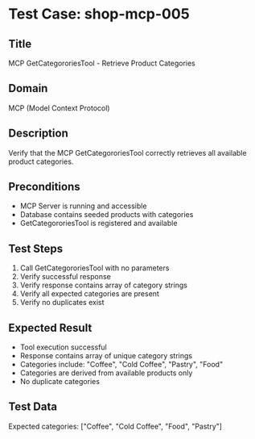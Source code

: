 # Test Case: shop-mcp-005

## Title
MCP GetCategororiesTool - Retrieve Product Categories

## Domain
MCP (Model Context Protocol)

## Description
Verify that the MCP GetCategororiesTool correctly retrieves all available product categories.

## Preconditions
- MCP Server is running and accessible
- Database contains seeded products with categories
- GetCategororiesTool is registered and available

## Test Steps
1. Call GetCategororiesTool with no parameters
2. Verify successful response
3. Verify response contains array of category strings
4. Verify all expected categories are present
5. Verify no duplicates exist

## Expected Result
- Tool execution successful
- Response contains array of unique category strings
- Categories include: "Coffee", "Cold Coffee", "Pastry", "Food"
- Categories are derived from available products only
- No duplicate categories

## Test Data
Expected categories: ["Coffee", "Cold Coffee", "Food", "Pastry"]